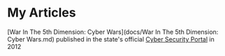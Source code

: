 # My Articles

[War In The 5th Dimension: Cyber Wars](docs/War In The 5th Dimension: Cyber Wars.md)  published in the state's official [Cyber Security Portal](https://www.bilgiguvenligi.gov.tr) in 2012
